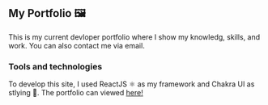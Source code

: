 ## My Portfolio 🖼

This is my current devloper portfolio where I show my knowledg, skills, and work. You can also contact me via email. 

### Tools and technologies
To develop this site, I used ReactJS ⚛️ as my framework and Chakra UI as stlying 🎨. The portfolio can viewed [here!](https://denizkaptan.com)